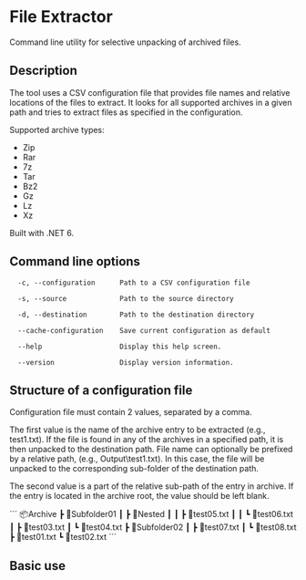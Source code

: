 # File Extractor

Command line utility for selective unpacking of archived files.

## Description

The tool uses a CSV configuration file that provides file names and relative locations of the files to extract. It looks for all supported archives in a given path and tries to extract files as specified in the configuration.

Supported archive types:
- Zip
- Rar
- 7z
- Tar
- Bz2
- Gz
- Lz
- Xz

Built with .NET 6.

## Command line options

```
  -c, --configuration      Path to a CSV configuration file

  -s, --source             Path to the source directory

  -d, --destination        Path to the destination directory

  --cache-configuration    Save current configuration as default

  --help                   Display this help screen.

  --version                Display version information.
```

## Structure of a configuration file

Configuration file must contain 2 values, separated by a comma.

The first value is the name of the archive entry to be extracted (e.g., test1.txt). If the file is found in any of the archives in a specified path, it is then unpacked to the destination path. File name can optionally be prefixed by a relative path, (e.g., Output\test1.txt). In this case, the file will be unpacked to the corresponding sub-folder of the destination path.

The second value is a part of the relative sub-path of the entry in archive. If the entry is located in the archive root, the value should be left blank.

´´´
📦Archive
 ┣ 📂Subfolder01
 ┃ ┣ 📂Nested
 ┃ ┃ ┣ 📜test05.txt
 ┃ ┃ ┗ 📜test06.txt
 ┃ ┣ 📜test03.txt
 ┃ ┗ 📜test04.txt
 ┣ 📂Subfolder02
 ┃ ┣ 📜test07.txt
 ┃ ┗ 📜test08.txt
 ┣ 📜test01.txt
 ┗ 📜test02.txt
´´´

## Basic use
